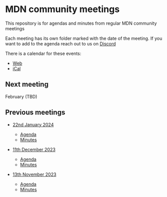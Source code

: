 # MDN community meetings

This repository is for agendas and minutes from regular MDN community meetings

Each meeting has its own folder marked with the date of the meeting. If you want to add to the agenda reach out to us on [Discord](https://discord.gg/p3F6MWnPA8)

There is a calendar for these events:
- [Web](https://calendar.google.com/calendar/embed?src=c_4656dd7c36825e2be115c0e7992191d550d16edcec37151eb6018581f654727b%40group.calendar.google.com&ctz=Europe%2FLondon)
- [iCal](https://calendar.google.com/calendar/ical/c_4656dd7c36825e2be115c0e7992191d550d16edcec37151eb6018581f654727b%40group.calendar.google.com/public/basic.ics)

## Next meeting

February (TBD)

## Previous meetings

- [22nd January 2024](24-01-22)
  - [Agenda](24-01-22/agenda.md)
  - [Minutes](24-01-22/minutes.md)

- [11th December 2023](23-12-11)
  - [Agenda](23-12-11/agenda.md)
  - [Minutes](23-12-11/minutes.md)

- [13th November 2023](23-11-13)
  - [Agenda](23-11-13/agenda.md)
  - [Minutes](23-11-13/minutes.md)
